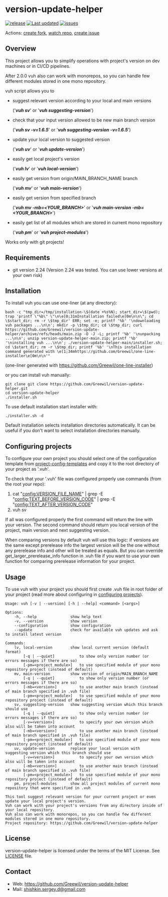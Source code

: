 # version-update-helper
[![release](https://badgen.net/github/release/Greewil/version-update-helper/stable)](https://github.com/Greewil/version-update-helper/releases)
[![Last updated](https://img.shields.io/github/release-date/Greewil/version-update-helper?label=updated)](https://github.com/Greewil/version-update-helper/releases)
[![issues](https://badgen.net/github/issues/Greewil/version-update-helper)](https://github.com/Greewil/version-update-helper/issues)

Actions: [create fork](https://github.com/Greewil/version-update-helper/fork), [watch repo](https://github.com/Greewil/version-update-helper/subscription), [create issue](https://github.com/Greewil/version-update-helper/issues/new)

## Overview

This project allows you to simplify operations with project's version on dev machines or in CI/CD pipelines.

After 2.0.0 vuh also can work with monorepos, so you can handle few different modules stored in one mono repository.

vuh script allows you to

- suggest relevant version according to your local and main versions

  ('***vuh sv***' or '***vuh suggesting-version***')

- check that your input version allowed to be new main branch version

  ('***vuh sv -v=1.6.5***' or '***vuh suggesting-version -v=1.6.5***')

- update your local version to suggested version

  ('***vuh uv***' or '***vuh update-version***')

- easily get local project's version

  ('***vuh lv***' or '***vuh local-version***')

- easily get version from origin/MAIN_BRANCH_NAME branch

  ('***vuh mv***' or '***vuh main-version***')

- easily get version from specified branch

  ('***vuh mv -mb=<YOUR_BRANCH>***' or '***vuh main-version -mb=<YOUR_BRANCH>***')

- easily get list of all modules which are stored in current mono repository

  ('***vuh pm***' or '***vuh project-modules***')

Works only with git projects!

## Requirements

- git version 2.24 (Version 2.24 was tested. You can use lower versions at your own risk)

## Installation

To install vuh you can use one-liner (at any directory):

    bash -c "tmp_dir=/tmp/installation-\$(date +%s%N); start_dir=\$(pwd); trap 'printf \"%b\" \"\n\e[0;31mInstallation failed\e[0m\n\n\"; cd \$start_dir; rm -r \$tmp_dir' ERR; set -e; printf '%b' '\ndownloading vuh packages ...\n\n'; mkdir -p \$tmp_dir; cd \$tmp_dir; curl https://github.com/Greewil/version-update-helper/archive/refs/heads/main.zip -O -J -L; printf '%b' '\nunpacking ...\n\n'; unzip version-update-helper-main.zip; printf '%b' '\ninstalling vuh ...\n\n'; ./version-update-helper-main/installer.sh; cd \$start_dir; rm -r \$tmp_dir; printf '%b' '\nThis installation command generated with \e[1;34mhttps://github.com/Greewil/one-line-installer\e[0m\n\n'"

(one-liner generated with https://github.com/Greewil/one-line-installer)

or you can install vuh manually:

    git clone git clone https://github.com/Greewil/version-update-helper.git
    cd version-update-helper
    ./installer.sh

To use default installation start installer with:

    ./installer.sh -d

Default installation selects installation directories automatically. 
It can be useful if you don't want to select installation directories manually.

## Configuring projects

To configure your own project you should select one of the configuration template from [project-config-templates] 
and copy it to the root directory of your project as '.vuh'. 

To check that your '.vuh' file was configured properly use commands (from the root your repo):
1) cat "<config:VERSION_FILE_NAME>" | grep -E "<config:TEXT_BEFORE_VERSION_CODE>" | grep -E "<config:TEXT_AFTER_VERSION_CODE>"
2) vuh sv

If all was configured properly the first command will return the line with your version.
The second command should return you local version of the project, main version and next suggesting version.

When comparing versions by default vuh will use this logic: 
if versions are the same except prerelease info the largest version will be the one without any prerelease info 
and other will be treated as equals. 
But you can override get_larger_prerelease_info function in .vuh file
if you want to use your own function for comparing prerelease information for your project. 

## Usage

To use vuh with your project you should first create .vuh file in root folder of your project 
(read more about configuring in [configuring projects](#Configuring-projects)).

    Usage: vuh [-v | --version] [-h | --help] <command> [<args>]
    
    Options:
        -h, --help               show help text
        -v, --version            show version
        --configuration          show configuration
        --update                 check for available vuh updates and ask to install latest version
    
    Commands:
        lv, local-version        show local current version (default format)
            [-q | --quiet]           to show only version number (or errors messages if there are so)
            [-pm=<project_module>]   to use specified module of your mono repository project (instead of default)
        mv, main-version         show version of origin/MAIN_BRANCH_NAME
            [-q | --quiet]           to show only version number (or errors messages if there are so)
            [-mb=<version>]          to use another main branch (instead of main branch specified in .vuh file)
            [-pm=<project_module>]   to use specified module of your mono repository project (instead of default)
        sv, suggesting-version   show suggesting version which this branch should use
            [-q | --quiet]           to show only version number (or errors messages if there are so)
            [-v=<version>]           to specify your own version which also will be taken into account
            [-mb=<version>]          to use another main branch (instead of main branch specified in .vuh file)
            [-pm=<project_module>]   to use specified module of your mono repository project (instead of default)
        uv, update-version       replace your local version with suggesting version which this branch should use
            [-v=<version>]           to specify your own version which also will be taken into account
            [-mb=<version>]          to use another main branch (instead of main branch specified in .vuh file)
            [-pm=<project_module>]   to use specified module of your mono repository project (instead of default)
        pm, project-modules      show all project modules of current mono repository that were specified in .vuh
    
    This tool suggest relevant version for your current project or even update your local project's version.
    Vuh can work with your project's versions from any directory inside of your local repository.
    Vuh also can work with monorepos, so you can handle few different modules stored in one mono repository.
    Project repository: https://github.com/Greewil/version-update-helper

## License

version-update-helper is licensed under the terms of the MIT License. See [LICENSE] file.

## Contact

* Web: <https://github.com/Greewil/version-update-helper>
* Mail: <shishkin.sergey.d@gmail.com>

[LICENSE]: https://github.com/Greewil/version-update-helper/blob/main/LICENSE
[project-config-templates]: https://github.com/Greewil/version-update-helper/blob/main/project-config-templates